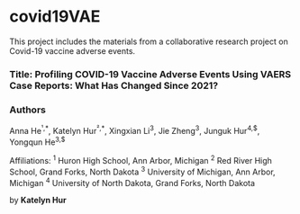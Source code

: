 # covid19VAE

This project includes the materials from a collaborative research project on Covid-19 vaccine adverse events. 

### Title: Profiling COVID-19 Vaccine Adverse Events Using VAERS Case Reports: What Has Changed Since 2021?
### Authors
Anna He<sup>¹,\*</sup>, Katelyn Hur<sup>²,\*</sup>, Xingxian Li<sup>3</sup>, Jie Zheng<sup>3</sup>, Junguk Hur<sup>4,\$</sup>, Yongqun He<sup>3,$</sup>

Affiliations:
<sup>1</sup> Huron High School, Ann Arbor, Michigan
<sup>2</sup>  Red River High School, Grand Forks, North Dakota
<sup>3</sup>  University of Michigan, Ann Arbor, Michigan
<sup>4</sup>  University of North Dakota, Grand Forks, North Dakota

by **Katelyn Hur**
